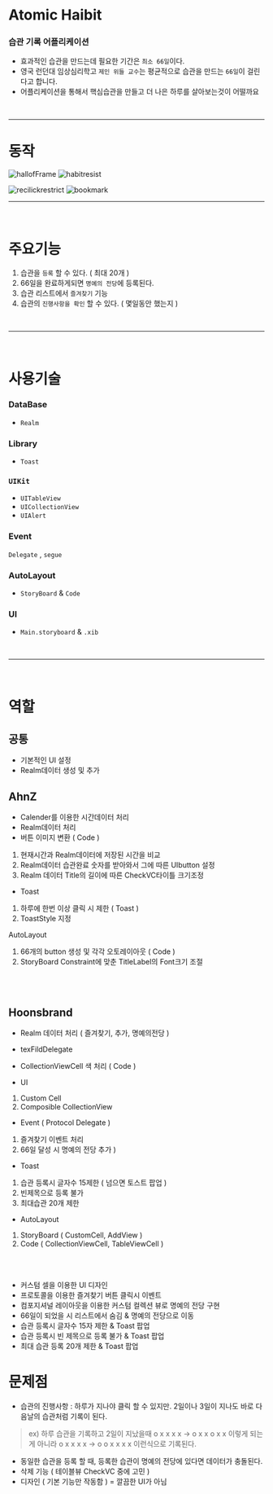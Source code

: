 # Atomic Haibit 

 ### 습관 기록 어플리케이션 
- 효과적인 습관을 만드는데 필요한 기간은 `최소 66일`이다.
- 영국 런던대 임상심리학고 `제인 위들 교수`는 평균적으로 습관을 만드는 `66일`이 걸린다고 합니다. 
- 어플리케이션을 통해서 핵심습관을 만들고 더 나은 하루를 살아보는것이 어떨까요 

</br>

----

# 동작
![hallofFrame](https://user-images.githubusercontent.com/51688166/182628562-d1f520b4-9b16-4d56-b2a7-384587f0f86a.gif)
![habitresist](https://user-images.githubusercontent.com/51688166/182623152-0903af32-c5e8-4b93-88d0-683ffa964cc7.gif)


![recilickrestrict](https://user-images.githubusercontent.com/51688166/182623081-65a2761b-2ea3-4fb8-94d2-8fc444810d8c.gif)
![bookmark](https://user-images.githubusercontent.com/51688166/182623088-98289ec3-0131-4811-9d69-ae01eb1cd30d.gif)



----

</br>

# 주요기능 

1. 습관을 `등록` 할 수 있다. ( 최대 20개 ) 
2. 66일을 완료하게되면 `명예의 전당`에 등록된다. 
3. 습관 리스트에서 `즐겨찾기` 기능 
4. 습관의 `진행사항을 확인` 할 수 있다. ( 몇일동안 했는지 ) 

</br>

----

</br>


# 사용기술 


###  DataBase 
- `Realm`

### Library
- `Toast` 

### `UIKit`
- `UITableView` 
- `UICollectionView`
- `UIAlert` 


### Event 
`Delegate` , `segue`

### AutoLayout
- `StoryBoard` & `Code`

### UI 
- `Main.storyboard` & `.xib`

</br>

----

</br>



# 역할 

## 공통 

- 기본적인 UI 설정 
- Realm데이터 생성 및 추가

## AhnZ

- Calender를 이용한 시간데이터 처리 
- Realm데이터 처리
- 버튼 이미지 변환 ( Code ) 

1. 현재시간과 Realm데이터에 저장된 시간을 비교 
2. Realm데이터 습관완료 숫자를 받아와서 그에 따른 UIbutton 설정
3. Realm 데이터 Title의 길이에 따른 CheckVC타이틀 크기조정 

- Toast 
1. 하루에 한번 이상 클릭 시 제한 ( Toast )
2. ToastStyle 지정 

AutoLayout 
1. 66개의 button 생성 및 각각 오토레이아웃 ( Code ) 
2. StoryBoard Constraint에 맞춘 TitleLabel의 Font크기 조절 


</br></br>

## Hoonsbrand

- Realm 데이터 처리 ( 즐겨찾기, 추가, 명예의전당 )
- texFildDelegate 
- CollectionViewCell 색 처리 ( Code ) 

- UI
1. Custom Cell 
2. Composible CollectionView 

- Event ( Protocol Delegate ) 
1. 즐겨찾기 이벤트 처리
2. 66일 달성 시 명예의 전당 추가 ) 

- Toast 
1. 습관 등록시 글자수 15제한 ( 넘으면 토스트 팝업 ) 
2. 빈제목으로 등록 불가 
3. 최대습관 20개 제한

- AutoLayout 
1. StoryBoard ( CustomCell, AddView ) 
2. Code ( CollectionViewCell, TableViewCell )


</br>
</br>


- 커스텀 셀을 이용한 UI 디자인
- 프로토콜을 이용한 즐겨찾기 버튼 클릭시 이벤트
- 컴포지셔널 레이아웃을 이용한 커스텀 컬렉션 뷰로 명예의 전당 구현
- 66일이 되었을 시 리스트에서 숨김 & 명예의 전당으로 이동
- 습관 등록시 글자수 15자 제한 & Toast 팝업
- 습관 등록시 빈 제목으로 등록 불가 & Toast 팝업
- 최대 습관 등록 20개 제한 & Toast 팝업

# 문제점

- 습관의 진행사항 : 하루가 지나야 클릭 할 수 있지만. 2일이나 3일이 지나도  바로 다음날의 습관처럼 기록이 된다.
>ex) 하루 습관을 기록하고 2일이 지났을때 
 o x x x x -> o x x o x x   이렇게 되는게 아니라 
 o x x x x -> o o x x x x 이런식으로 기록된다. 
- 동일한 습관을 등록 할 때, 등록한 습관이 명예의 전당에 있다면 데이터가 충돌된다. 
- 삭제 기능 ( 테이블뷰 CheckVC 중에 고민 ) 
- 디자인 ( 기본 기능만 작동함 ) = 깔끔한 UI가 아님



